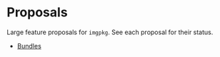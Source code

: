 # Proposals

Large feature proposals for `imgpkg`. See each proposal for their status.

- [Bundles](001-bundles/)
